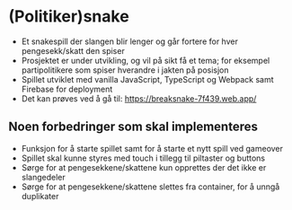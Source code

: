 # (Politiker)snake
- Et snakespill der slangen blir lenger og går fortere for hver pengesekk/skatt den spiser
- Prosjektet er under utvikling, og vil på sikt få et tema; for eksempel partipolitikere som spiser hverandre i jakten på posisjon
- Spillet utviklet med vanilla JavaScript, TypeScript og Webpack samt Firebase for deployment
- Det kan prøves ved å gå til: https://breaksnake-7f439.web.app/

## Noen forbedringer som skal implementeres
- Funksjon for å starte spillet samt for å starte et nytt spill ved gameover
- Spillet skal kunne styres med touch i tillegg til piltaster og buttons
- Sørge for at pengesekkene/skattene kun opprettes der det ikke er slangedeler
- Sørge for at pengesekkene/skattene slettes fra container, for å unngå duplikater